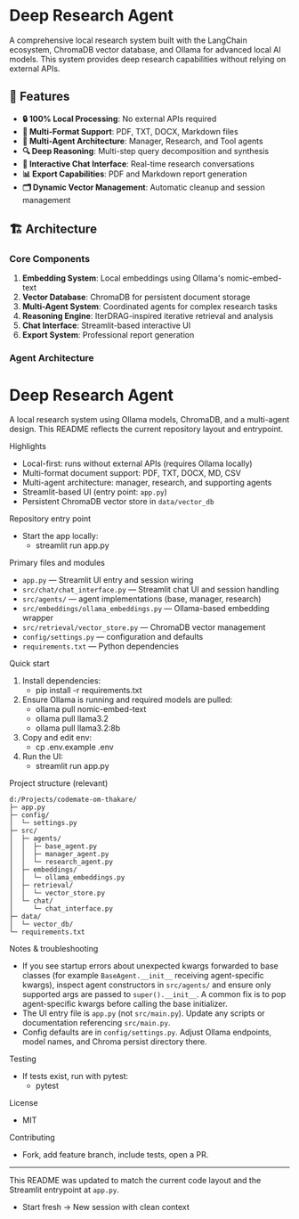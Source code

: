 # Deep Research Agent

A comprehensive local research system built with the LangChain ecosystem, ChromaDB vector database, and Ollama for advanced local AI models. This system provides deep research capabilities without relying on external APIs.

## 🌟 Features

- **🔒 100% Local Processing**: No external APIs required
- **📄 Multi-Format Support**: PDF, TXT, DOCX, Markdown files
- **🧠 Multi-Agent Architecture**: Manager, Research, and Tool agents
- **🔍 Deep Reasoning**: Multi-step query decomposition and synthesis
- **💬 Interactive Chat Interface**: Real-time research conversations
- **📊 Export Capabilities**: PDF and Markdown report generation
- **🗂️ Dynamic Vector Management**: Automatic cleanup and session management

## 🏗️ Architecture

### Core Components

1. **Embedding System**: Local embeddings using Ollama's nomic-embed-text
2. **Vector Database**: ChromaDB for persistent document storage
3. **Multi-Agent System**: Coordinated agents for complex research tasks
4. **Reasoning Engine**: IterDRAG-inspired iterative retrieval and analysis
5. **Chat Interface**: Streamlit-based interactive UI
6. **Export System**: Professional report generation

### Agent Architecture

# Deep Research Agent

A local research system using Ollama models, ChromaDB, and a multi-agent design. This README reflects the current repository layout and entrypoint.

Highlights

- Local-first: runs without external APIs (requires Ollama locally)
- Multi-format document support: PDF, TXT, DOCX, MD, CSV
- Multi-agent architecture: manager, research, and supporting agents
- Streamlit-based UI (entry point: `app.py`)
- Persistent ChromaDB vector store in `data/vector_db`

Repository entry point

- Start the app locally:
  - streamlit run app.py

Primary files and modules

- `app.py` — Streamlit UI entry and session wiring
- `src/chat/chat_interface.py` — Streamlit chat UI and session handling
- `src/agents/` — agent implementations (base, manager, research)
- `src/embeddings/ollama_embeddings.py` — Ollama-based embedding wrapper
- `src/retrieval/vector_store.py` — ChromaDB vector management
- `config/settings.py` — configuration and defaults
- `requirements.txt` — Python dependencies

Quick start

1. Install dependencies:
   - pip install -r requirements.txt
2. Ensure Ollama is running and required models are pulled:
   - ollama pull nomic-embed-text
   - ollama pull llama3.2
   - ollama pull llama3.2:8b
3. Copy and edit env:
   - cp .env.example .env
4. Run the UI:
   - streamlit run app.py

Project structure (relevant)

```
d:/Projects/codemate-om-thakare/
├─ app.py
├─ config/
│  └─ settings.py
├─ src/
│  ├─ agents/
│  │  ├─ base_agent.py
│  │  ├─ manager_agent.py
│  │  └─ research_agent.py
│  ├─ embeddings/
│  │  └─ ollama_embeddings.py
│  ├─ retrieval/
│  │  └─ vector_store.py
│  └─ chat/
│     └─ chat_interface.py
├─ data/
│  └─ vector_db/
└─ requirements.txt
```

Notes & troubleshooting

- If you see startup errors about unexpected kwargs forwarded to base classes (for example `BaseAgent.__init__` receiving agent-specific kwargs), inspect agent constructors in `src/agents/` and ensure only supported args are passed to `super().__init__`. A common fix is to pop agent-specific kwargs before calling the base initializer.
- The UI entry file is `app.py` (not `src/main.py`). Update any scripts or documentation referencing `src/main.py`.
- Config defaults are in `config/settings.py`. Adjust Ollama endpoints, model names, and Chroma persist directory there.

Testing

- If tests exist, run with pytest:
  - pytest

License

- MIT

Contributing

- Fork, add feature branch, include tests, open a PR.

---

This README was updated to match the current code layout and the Streamlit entrypoint at `app.py`.

- Start fresh → New session with clean context
